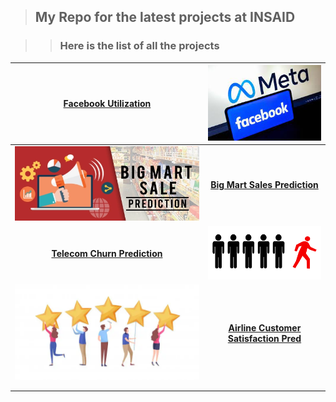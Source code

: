 > ## My Repo for the latest projects at INSAID

>> ### Here is the list of all the projects

| [Facebook Utilization](https://github.com/sm24abr/Data_Repo/tree/main/FacebookUtilzn "Facebook Utilization")  | [![t1](https://raw.githubusercontent.com/sm24abr/Data_Repo/main/Images/FacebookUtil.jpg "t1")](https://raw.githubusercontent.com/sm24abr/Data_Repo/main/Images/FacebookUtil.jpg "t1")  |
| :------------: | :------------: |
|  [![t2](https://raw.githubusercontent.com/sm24abr/Data_Repo/main/Images/BigMartSales.png "t2")](https://raw.githubusercontent.com/sm24abr/Data_Repo/main/Images/BigMartSales.png "t2") | **[Big Mart Sales Prediction](https://github.com/sm24abr/Data_Repo/tree/main/BigMartSales "Big Mart Sales Prediction")**  |
|  **[Telecom Churn Prediction](https://github.com/sm24abr/Data_Repo/tree/main/TeleChurnPred "Telecom Churn Prediction")** | [![tc](https://github.com/sm24abr/Data_Repo/blob/main/Images/TeleChurn.png "tc")](https://github.com/sm24abr/Data_Repo/blob/main/Images/TeleChurn.png "tc")  |
| [![AS](https://raw.githubusercontent.com/sm24abr/Data_Repo/main/Images/Flight-Passengers-Satisfaction-Prediction.webp "AS")](https://raw.githubusercontent.com/sm24abr/Data_Repo/main/Images/Flight-Passengers-Satisfaction-Prediction.webp "AS")  |  **[Airline Customer Satisfaction Pred](https://github.com/sm24abr/Data_Repo/tree/main/AirCustSatisfaction "Airline Customer Satisfaction Pred")** |
|   |   |
|   |   |
